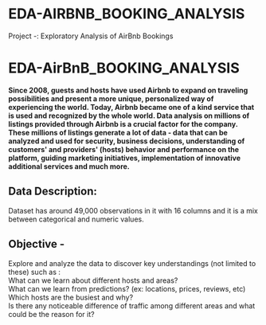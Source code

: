 # EDA-AIRBNB_BOOKING_ANALYSIS
Project -: Exploratory Analysis of AirBnb Bookings

# EDA-AirBnB_BOOKING_ANALYSIS
<b>Since 2008, guests and hosts have used Airbnb to expand on traveling possibilities and present a more unique, personalized way of experiencing the world. Today, Airbnb became one of a kind service that is used and recognized by the whole world. Data analysis on millions of listings provided through Airbnb is a crucial factor for the company. These millions of listings generate a lot of data - data that can be analyzed and used for security, business decisions, understanding of customers' and providers' (hosts) behavior and performance on the platform, guiding marketing initiatives, implementation of innovative additional services and much more. </b>

## Data Description:
Dataset has around 49,000 observations in it with 16 columns and it is a mix between categorical and numeric values.

## Objective  - 
Explore and analyze the data to discover key understandings (not limited to these) such as :   
What can we learn about different hosts and areas?  
What can we learn from predictions? (ex: locations, prices, reviews, etc)  
Which hosts are the busiest and why?  
Is there any noticeable difference of traffic among different areas and what could be the reason for it?   
